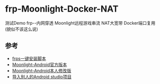 # frp-Moonlight-Docker-NAT
测试Demo frp--内网穿透 Moonlight远程游戏串流 NAT大宽带 Docker端口复用(貌似不该这么说)
##  参考
- [frps一键安装脚本](https://github.com/MvsCode/frps-onekey)
- [Moonlight-Android官方版本](https://github.com/moonlight-stream/moonlight-android)
- [Moonlight-Android本人修改版](https://github.com/chengziqaq/moonlight-android)
- [导入别人的Android studio项目]()
